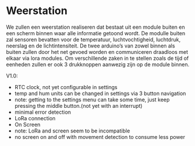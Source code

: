 # Weerstation
We zullen een weerstation realiseren dat bestaat uit een module buiten en een scherm binnen waar alle informatie getoond wordt.
De modulle buiten zal sensoren bevatten voor de temperatuur, luchtvochtigheid, luchtdruk, neerslag en de lichtintensiteit. 
De twee arduino’s van zowel binnen als buiten zullen door het net gevoed worden en communiceren draadloos met elkaar via lora modules.
Om verschillende zaken in te stellen zoals de tijd of eenheden zullen er ook 3 drukknoppen aanwezig zijn op de module binnen.

V1.0:
  - RTC clock, not yet configurable in settings
  - temp and hum units can be changed in settings via 3 button navigation
  - note: getting to the settings menu can take some time, just keep pressing the middle button.(not yet with an interrupt)
  - minimal error detection
  - LoRa connection
  - On Screen
  - note: LoRa and screen seem to be incompatible
  - no screen on and off with movement detection to consume less power
